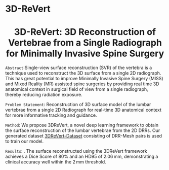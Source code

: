 # 3D-ReVert
<h1 align="center">3D-ReVert: 3D Reconstruction of Vertebrae from a Single Radiograph for Minimally Invasive Spine Surgery
</h1>

<p  align="center">  
 
`Abstract`:Single-view surface reconstruction (SVR) of the vertebra is a technique used to reconstruct the 3D surface from a single 2D radiograph. This has great potential to improve Minimally Invasive Spine Surgery (MISS) and Mixed Reality (MR) assisted spine surgeries by providing real time 3D anatomical context in surgical field of view from a single radiograph, thereby reducing radiation exposure.


`Problem Statement`: Reconstruction of 3D surface model of the lumbar vertebrae from a single 2D Radiograph for real-time 3D anatomical context for more informative tracking and guidance.

`Method`: We propose 3DReVert, a novel deep learning framework to obtain the surface reconstruction of the lumbar vertebrae from the 2D DRRs. Our generated dataset [3DReVert-Dataset](https://drive.google.com/drive/folders/1YBzQlRE8mZOfmKDpoc9omabz6GCIIJbH?usp=sharing) consisting of DRR-Mesh pairs is used to train our model.

`Results`: . The surface reconstructed using the 3DReVert framework achieves a Dice Score of 80% and an HD95 of 2.06 mm, demonstrating a clinical accuracy well within the 2 mm threshold.
 

